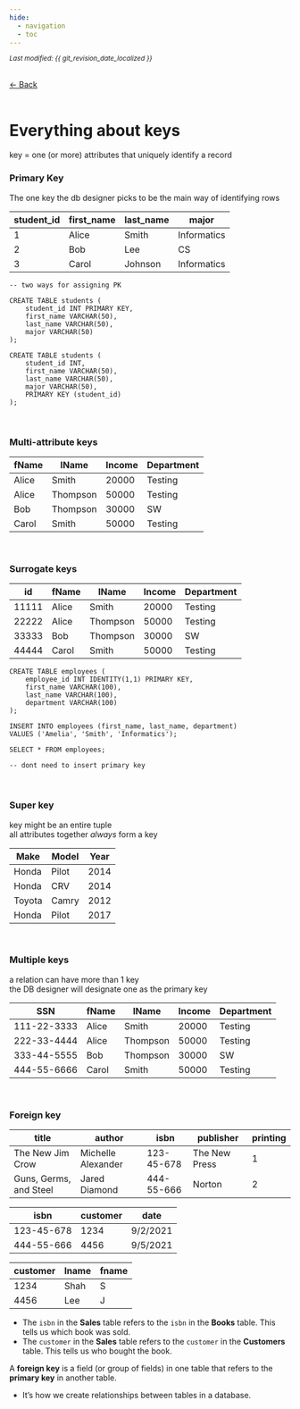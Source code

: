 ```yaml
---
hide:
  - navigation
  - toc
---
```


<small><i>Last modified: {{ git_revision_date_localized }}</i></small>

<div class="back-button">
    <br>
    <a href="javascript:history.back()">← Back</a>
    <br>
    <br>
</div>

# Everything about keys

key = one (or more) attributes that uniquely identify a record

### Primary Key

The one key the db designer picks to be the main way of identifying rows

| student_id | first_name | last_name | major       |
| ---------- | ---------- | --------- | ----------- |
| 1          | Alice      | Smith     | Informatics |
| 2          | Bob        | Lee       | CS          |
| 3          | Carol      | Johnson   | Informatics |
```
-- two ways for assigning PK

CREATE TABLE students (
    student_id INT PRIMARY KEY,
    first_name VARCHAR(50),
    last_name VARCHAR(50),
    major VARCHAR(50)
);

CREATE TABLE students (
    student_id INT,
    first_name VARCHAR(50),
    last_name VARCHAR(50),
    major VARCHAR(50),
    PRIMARY KEY (student_id)
);
```

<br>

### Multi-attribute keys

| fName | lName    | Income | Department |
| ----- | -------- | ------ | ---------- |
| Alice | Smith    | 20000  | Testing    |
| Alice | Thompson | 50000  | Testing    |
| Bob   | Thompson | 30000  | SW         |
| Carol | Smith    | 50000  | Testing    |

<br>

### Surrogate keys

| id    | fName | lName    | Income | Department |
| ----- | ----- | -------- | ------ | ---------- |
| 11111 | Alice | Smith    | 20000  | Testing    |
| 22222 | Alice | Thompson | 50000  | Testing    |
| 33333 | Bob   | Thompson | 30000  | SW         |
| 44444 | Carol | Smith    | 50000  | Testing    |
```
CREATE TABLE employees (
    employee_id INT IDENTITY(1,1) PRIMARY KEY,
    first_name VARCHAR(100),
    last_name VARCHAR(100),
    department VARCHAR(100)
);

INSERT INTO employees (first_name, last_name, department)
VALUES ('Amelia', 'Smith', 'Informatics');

SELECT * FROM employees;

-- dont need to insert primary key
```

<br>

### Super key

key might be an entire tuple  
all attributes together *always* form a key

| Make   | Model | Year |
| ------ | ----- | ---- |
| Honda  | Pilot | 2014 |
| Honda  | CRV   | 2014 |
| Toyota | Camry | 2012 |
| Honda  | Pilot | 2017 |


<br>

### Multiple keys
a relation can have more than 1 key  
the DB designer will designate one as the primary key

| SSN         | fName | lName    | Income | Department |
| ----------- | ----- | -------- | ------ | ---------- |
| 111-22-3333 | Alice | Smith    | 20000  | Testing    |
| 222-33-4444 | Alice | Thompson | 50000  | Testing    |
| 333-44-5555 | Bob   | Thompson | 30000  | SW         |
| 444-55-6666 | Carol | Smith    | 50000  | Testing    |

<br>

### Foreign key

| title                  | author             | isbn       | publisher     | printing |
| ---------------------- | ------------------ | ---------- | ------------- | -------- |
| The New Jim Crow       | Michelle Alexander | 123-45-678 | The New Press | 1        |
| Guns, Germs, and Steel | Jared Diamond      | 444-55-666 | Norton        | 2        |

| isbn       | customer | date     |
| ---------- | -------- | -------- |
| 123-45-678 | 1234     | 9/2/2021 |
| 444-55-666 | 4456     | 9/5/2021 |

| customer | lname | fname |
|----------|-------|-------|
| 1234     | Shah  | S     |
| 4456     | Lee   | J     |

- The `isbn` in the **Sales** table refers to the `isbn` in the **Books** table. This tells us which book was sold.
- The `customer` in the **Sales** table refers to the `customer` in the **Customers** table. This tells us who bought the book.

A **foreign key** is a field (or group of fields) in one table that refers to the **primary key** in another table.  

- It’s how we create relationships between tables in a database.